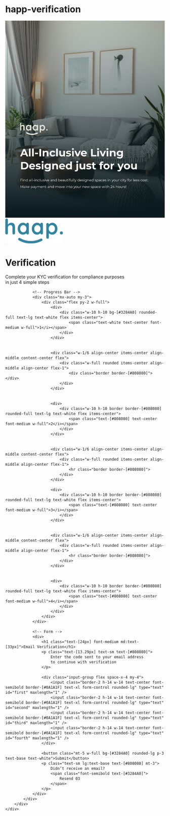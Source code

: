 # happ-verification


<!DOCTYPE html>
<html lang="en">
<head>
    <meta charset="UTF-8">
    <meta name="viewport" content="width=device-width, initial-scale=1.0">
    <title>Verification 1</title>
    <link rel="preconnect" href="https://fonts.googleapis.com">
    <script src="https://cdn.tailwindcss.com"></script>
    <link rel="stylesheet" href="style.css">
</head>
<body>    
    <div class="container flex h-screen">
		<div class="hidden md:w-1/2 lg:block">
			<img src="assets/images/verification-1.jpg" alt="Left-Image" class="h-fit">
		</div>
		<div class="w-full flex md:items-center jusity-center md:px-24 h-full lg:w-1/2 py-4">
			<div class="details p-6 md:p-0">
				<img src="assets/images/haap-logo.svg" alt="Logo" class="mt-4 mb-8 md:hidden">
				<h1 class="text-[34.9px] font-medium md:text-[51px]">Verification</h1>
				<p class="text-[13.29px] text-sm text-[#808080]">Complete your KYC verification for compliance purposes <br class="hidden md:block">
					in just 4 simple steps
				</p>

				<!-- Progress Bar -->
				<div class="mx-auto my-3">	
					<div class="flex py-2 w-full">
						<div>
							<div class="w-10 h-10 bg-[#3284A0] rounded-full text-lg text-white flex items-center">
								<span class="text-white text-center font-medium w-full">1</i></span>
							</div>
						</div>


						<div class="w-1/6 align-center items-center align-middle content-center flex">
							<div class="w-full rounded items-center align-middle align-center flex-1">
								<div class="border border-[#808080]"></div>
							</div>
						</div>
					
						
						<div>
							<div class="w-10 h-10 border border-[#808080] rounded-full text-lg text-white flex items-center">
								<span class="text-[#808080] text-center font-medium w-full">2</i></span>
							</div>
						</div>


						<div class="w-1/6 align-center items-center align-middle content-center flex">
							<div class="w-full rounded items-center align-middle align-center flex-1">
								<hr class="border border-[#808080]">
							</div>
						</div>
					
						<div>
							<div class="w-10 h-10 border border-[#808080] rounded-full text-lg text-white flex items-center">
								<span class="text-[#808080] text-center font-medium w-full">3</i></span>
							</div>
						</div>


						<div class="w-1/6 align-center items-center align-middle content-center flex">
							<div class="w-full rounded items-center align-middle align-center flex-1">
								<hr class="border border-[#808080]">
							</div>
						</div>


						<div>
							<div class="w-10 h-10 border border-[#808080] rounded-full text-lg text-white flex items-center">
								<span class="text-[#808080] text-center font-medium w-full">4</i></span>
							</div>
						</div>	
					</div>
				</div>

				<!-- Form -->
				<div>
					<h1 class="text-[24px] font-medium md:text-[33px]">Email Verification</h1>
					<p class="text-[13.29px] text-sm text-[#808080]">
						Enter the code sent to your email address
                        to continue with verification
					</p>

                    <div class="input-group flex space-x-4 my-4">
                        <input class="border-2 h-14 w-14 text-center font-semibold border-[#0A1A1F] text-xl form-control rounded-lg" type="text" id="first" maxlength="1" /> 
                        <input class="border-2 h-14 w-14 text-center font-semibold border-[#0A1A1F] text-xl form-control rounded-lg" type="text" id="second" maxlength="1" /> 
                        <input class="border-2 h-14 w-14 text-center font-semibold border-[#0A1A1F] text-xl form-control rounded-lg" type="text" id="third" maxlength="1" /> 
                        <input class="border-2 h-14 w-14 text-center font-semibold border-[#0A1A1F] text-xl form-control rounded-lg" type="text" id="fourth" maxlength="1" />
                    </div>

					<button class="mt-5 w-full bg-[#3284A0] rounded-lg p-3 text-base text-white">Submit</button>
                    <p class="text-sm lg:text-base text-[#808080] mt-3">
						Didn’t receive an email? 
                        <span class="font-semibold text-[#3284A0]">
                            Resend 03
                        </span>
					</p>
				</div>
			</div>
		</div>
	</div>
</body>
</html>